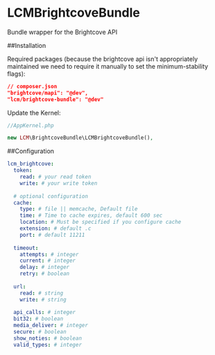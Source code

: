 # LCMBrightcoveBundle
Bundle wrapper for the Brightcove API

##Installation

Required packages (because the brightcove api isn't appropriately maintained we need to require it manually to set the minimum-stability flags):
```json
// composer.json
"brightcove/mapi": "@dev",
"lcm/brightcove-bundle": "@dev"
```

Update the Kernel:
```php
//AppKernel.php

new LCM\BrightcoveBundle\LCMBrightcoveBundle(),
```

##Configuration

```yml
lcm_brightcove:
  token:
    read: # your read token
    write: # your write token
  
  # optional configuration
  cache:
    type: # file || memcache, Default file
    time: # Time to cache expires, default 600 sec
    location: # Must be specified if you configure cache
    extension: # default .c
    port: # default 11211
    
  timeout:
    attempts: # integer
    current: # integer
    delay: # integer
    retry: # boolean
  
  url:
    read: # string
    write: # string
    
  api_calls: # integer
  bit32: # boolean
  media_deliver: # integer
  secure: # boolean
  show_noties: # boolean
  valid_types: # integer
```
